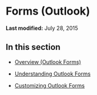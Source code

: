 
# Forms (Outlook)

 **Last modified:** July 28, 2015


## In this section


-  [Overview (Outlook Forms)](273d13e8-bda3-48a5-b245-5eb567f4cad8.md)
    
-  [Understanding Outlook Forms](61710a8d-e857-4522-9544-da30c0d75fe0.md)
    
-  [Customizing Outlook Forms](dfdc2871-acb7-4860-a7e0-1462525e877e.md)
    
